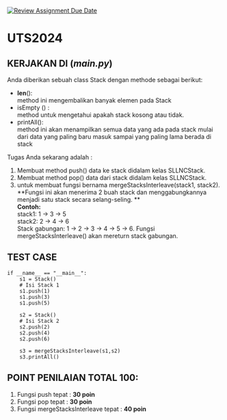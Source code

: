 [![Review Assignment Due Date](https://classroom.github.com/assets/deadline-readme-button-22041afd0340ce965d47ae6ef1cefeee28c7c493a6346c4f15d667ab976d596c.svg)](https://classroom.github.com/a/b7sdw6Q7)
# UTS2024
## KERJAKAN DI (***main.py***)  
Anda diberikan sebuah class Stack dengan methode sebagai berikut:
- __len__():    
  method ini mengembalikan banyak elemen pada Stack  
- isEmpty () :    
  method untuk mengetahui apakah stack kosong atau tidak.
- printAll():    
  method ini akan menampilkan semua data yang ada pada stack mulai dari data yang paling baru masuk sampai yang paling lama berada di stack  

Tugas Anda sekarang adalah :
1. Membuat method push() data ke stack didalam kelas SLLNCStack. 
2. Membuat method pop() data dari stack didalam kelas SLLNCStack. 
3. untuk membuat fungsi bernama mergeStacksInterleave(stack1, stack2). **Fungsi ini akan menerima 2 buah stack dan menggabungkannya menjadi satu stack secara selang-seling. **  
**Contoh:**  
stack1: 1 -> 3 -> 5  
stack2: 2 -> 4 -> 6   
Stack gabungan: 1 -> 2 -> 3 -> 4 -> 5 -> 6.
Fungsi mergeStacksInterleave() akan mereturn stack gabungan. 

## TEST CASE
```
if __name__ == "__main__":
    s1 = Stack()
    # Isi Stack 1
    s1.push(1)
    s1.push(3)
    s1.push(5)

    s2 = Stack()
    # Isi Stack 2
    s2.push(2)
    s2.push(4)
    s2.push(6)

    s3 = mergeStacksInterleave(s1,s2)
    s3.printAll()

```

## POINT PENILAIAN TOTAL 100:
1. Fungsi push tepat : **30 poin**
2. Fungsi pop tepat : **30 poin**
3. Fungsi mergeStacksInterleave tepat : **40 poin**

